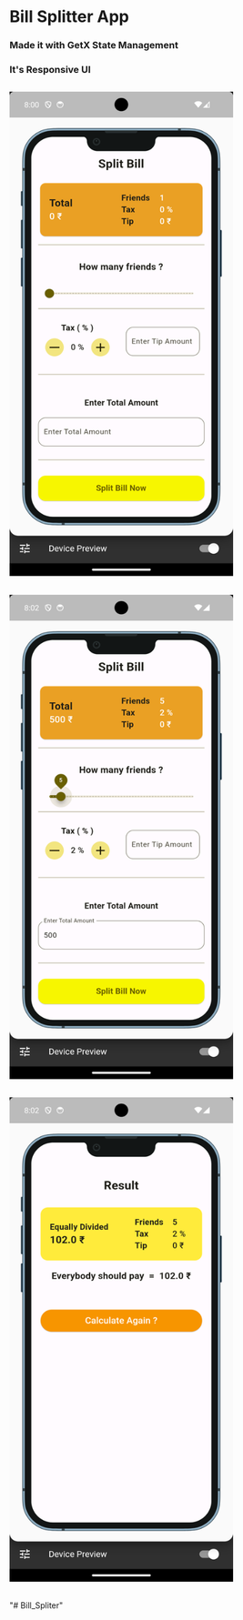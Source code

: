 # Bill Splitter App 
### Made it with GetX State Management
### It's Responsive UI 
##
## 
<img src="https://github.com/juberijuber/Bill_Spliter/blob/main/assets/Screenshot_1717079435.png" width="393" height="852">

## 
## 

<img src="https://github.com/juberijuber/Bill_Spliter/blob/main/assets/Screenshot_1717079553.png" width="393" height="852">

## 
## 

<img src="https://github.com/juberijuber/Bill_Spliter/blob/main/assets/Screenshot_1717079569.png" width="393" height="852">

## 
## 

"# Bill_Spliter" 
